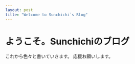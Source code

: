 ```yaml
---
layout: post
title: "Welcome to Sunchichi`s Blog"
---
```


# ようこそ。Sunchichiのブログ

これから色々と書いていきます。
応援お願いします。

